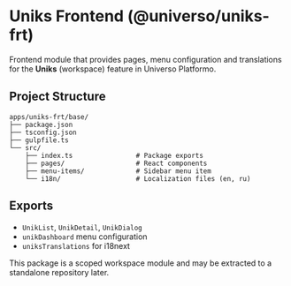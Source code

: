 # Uniks Frontend (@universo/uniks-frt)

Frontend module that provides pages, menu configuration and translations for the **Uniks** (workspace) feature in Universo Platformo.

## Project Structure

```
apps/uniks-frt/base/
├── package.json
├── tsconfig.json
├── gulpfile.ts
└── src/
    ├── index.ts                # Package exports
    ├── pages/                  # React components
    ├── menu-items/             # Sidebar menu item
    └── i18n/                   # Localization files (en, ru)
```

## Exports

 - `UnikList`, `UnikDetail`, `UnikDialog`
- `unikDashboard` menu configuration
- `uniksTranslations` for i18next

This package is a scoped workspace module and may be extracted to a standalone repository later.
